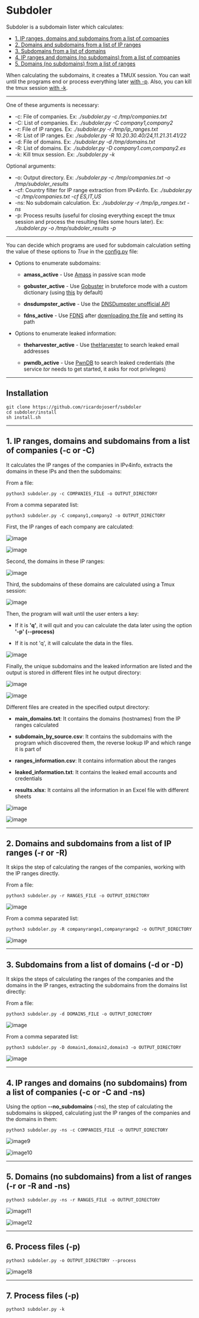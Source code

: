 # Subdoler

Subdoler is a subdomain lister which calculates:

- [1. IP ranges, domains and subdomains from a list of companies](#1)
- [2. Domains and subdomains from a list of IP ranges](#2)
- [3. Subdomains from a list of domains](#3)
- [4. IP ranges and domains (no subdomains) from a list of companies](#4) 
- [5. Domains (no subdomains) from a list of ranges](#5)


When calculating the subdomains, it creates a TMUX session. You can wait until the programs end or process everything later [with -p](#6). Also, you can kill the tmux session [with -k](#7).

--------------------------

One of these arguments is necessary:
- -c: File of companies. Ex: *./subdoler.py -c /tmp/companies.txt*
- -C: List of companies. Ex: *./subdoler.py -C company1,company2*
- -r: File of IP ranges. Ex: *./subdoler.py -r /tmp/ip_ranges.txt*
- -R: List of IP ranges. Ex: *./subdoler.py -R 10.20.30.40/24,11.21.31.41/22*
- -d: File of domains.   Ex: *./subdoler.py -d /tmp/domains.txt*
- -R: List of domains.   Ex: *./subdoler.py -D company1.com,company2.es*
- -k: Kill tmux session. Ex: *./subdoler.py -k*

Optional arguments:
- -o:  Output directory. Ex: *./subdoler.py -c /tmp/companies.txt -o /tmp/subdoler_results*
- -cf: Country filter for IP range extraction from IPv4info. Ex: *./subdoler.py -c /tmp/companies.txt -cf ES,IT,US*
- -ns: No subdomain calculation. Ex: *./subdoler.py -r /tmp/ip_ranges.txt -ns*
- -p:  Process results (useful for closing everything except the tmux session and process the resulting files some hours later). Ex: *./subdoler.py -o /tmp/subdoler_results -p*

--------------------------

You can decide which programs are used for subdomain calculation setting the value of these options to *True* in the [config.py](https://github.com/ricardojoserf/subdoler/blob/master/config.py) file:

* Options to enumerate subdomains:

    * **amass_active** - Use [Amass](https://github.com/OWASP/Amass) in passive scan mode

    * **gobuster_active** - Use [Gobuster](https://github.com/OJ/gobuster) in bruteforce mode with a custom dictionary (using [this](https://github.com/danielmiessler/SecLists) by default)

    * **dnsdumpster_active** - Use the [DNSDumpster unofficial API](https://github.com/PaulSec/API-dnsdumpster.com)

    * **fdns_active** - Use [FDNS](https://opendata.rapid7.com/sonar.fdns_v2/) after [downloading the file](https://opendata.rapid7.com/sonar.fdns_v2/) and setting its path

* Options to enumerate leaked information:

    * **theharvester_active** - Use [theHarvester](https://github.com/laramies/theHarvester) to search leaked email addresses

    * **pwndb_active** - Use [PwnDB](https://github.com/davidtavarez/pwndb) to search leaked credentials (the service *tor* needs to get started, it asks for root privileges)

---------------------------------------------

## Installation

```
git clone https://github.com/ricardojoserf/subdoler
cd subdoler/install
sh install.sh
```

---------------------------------------------

##  <a name="1"></a>1. IP ranges, domains and subdomains from a list of companies (**-c** or **-C**)

It calculates the IP ranges of the companies in IPv4info, extracts the domains in these IPs and then the subdomains: 

From a file:

```
python3 subdoler.py -c COMPANIES_FILE -o OUTPUT_DIRECTORY 
```

From a comma separated list:

```
python3 subdoler.py -C company1,company2 -o OUTPUT_DIRECTORY 
```

First, the IP ranges of each company are calculated:

![image](https://i.imgur.com/0ZvkCDJ.jpg)

![image](https://i.imgur.com/2Rg2loR.jpg)

Second, the domains in these IP ranges:

![image](https://i.imgur.com/gfzL17w.jpg)

Third, the subdomains of these domains are calculated using a Tmux session:

![image](https://i.imgur.com/AVJBX1c.jpg)

Then, the program will wait until the user enters a key:

- If it is **'q'**, it will quit and you can calculate the data later using the option **'-p' (--process)**

- If it is not 'q', it will calculate the data in the files.

![image](https://i.imgur.com/Oi2Ef3r.jpg)


Finally, the unique subdomains and the leaked information are listed and the output is stored in different files int he output directory:

![image](https://i.imgur.com/WWqpKhj.jpg)


![image](https://i.imgur.com/dfKYMvF.jpg)


Different files are created in the specified output directory:

- **main_domains.txt**: It contains the domains (hostnames) from the IP ranges calculated

- **subdomain_by_source.csv**: It contains the subdomains with the program which discovered them, the reverse lookup IP and which range it is part of

- **ranges_information.csv**: It contains information about the ranges

- **leaked_information.txt**: It contains the leaked email accounts and credentials

- **results.xlsx**: It contains all the information in an Excel file with different sheets


![image](https://i.imgur.com/yhrsABb.jpg)

![image](https://i.imgur.com/Vv2S0i2.jpg)


---------------------------------------------

##  <a name="2"></a>2. Domains and subdomains from a list of IP ranges (**-r** or **-R**)


It skips the step of calculating the ranges of the companies, working with the IP ranges directly.

From a file:

```
python3 subdoler.py -r RANGES_FILE -o OUTPUT_DIRECTORY 
```

![image](https://i.imgur.com/9tGtJCA.jpg)


From a comma separated list:

```
python3 subdoler.py -R companyrange1,companyrange2 -o OUTPUT_DIRECTORY 
```

![image](https://i.imgur.com/JOOgVP1.jpg)

---------------------------------------------

## <a name="3"></a>3. Subdomains from a list of domains (**-d** or **-D**)


It skips the steps of calculating the ranges of the companies and the domains in the IP ranges, extracting the subdomains from the domains list directly:

From a file:

```
python3 subdoler.py -d DOMAINS_FILE -o OUTPUT_DIRECTORY 
```

![image](https://i.imgur.com/CbpcCqP.jpg)


From a comma separated list:

```
python3 subdoler.py -D domain1,domain2,domain3 -o OUTPUT_DIRECTORY 
```

![image](https://i.imgur.com/W3msnC0.jpg)


----------------------------------------------

## <a name="4"></a>4. IP ranges and domains (no subdomains) from a list of companies (**-c** or **-C** and **-ns**)

Using the option **--no_subdomains** (-ns), the step of calculating the subdomains is skipped, calculating just the IP ranges of the companies and the domains in them:

```
python3 subdoler.py -ns -c COMPANIES_FILE -o OUTPUT_DIRECTORY
```

![image9](https://i.imgur.com/RCjkUsS.jpg)

![image10](https://i.imgur.com/VRG2v8k.jpg)

---------------------------------------------

## <a name="5"></a>5. Domains (no subdomains) from a list of ranges (**-r** or **-R** and **-ns**)

```
python3 subdoler.py -ns -r RANGES_FILE -o OUTPUT_DIRECTORY 
```

![image11](https://i.imgur.com/FHiMeCl.jpg)

![image12](https://i.imgur.com/ApQ9mgI.jpg)

----------------------------------------------

## <a name="6"></a>6. Process files (**-p**)

```
python3 subdoler.py -o OUTPUT_DIRECTORY --process
```

![image18](https://i.imgur.com/Yi0nDa1.jpg)


----------------------------------------------

## <a name="7"></a>7. Process files (**-p**)

```
python3 subdoler.py -k
```
